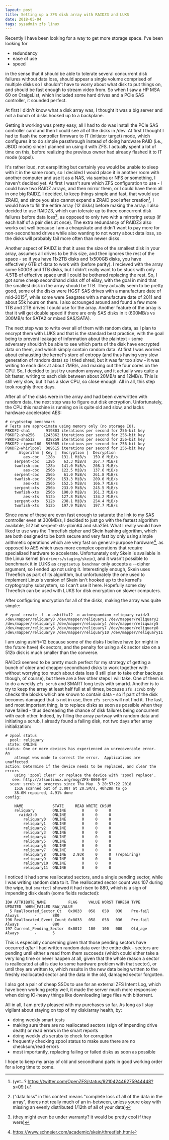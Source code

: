 ```yaml
---
layout: post
title: Setting up a ZFS disk array with RAIDZ3 and LUKS
date: 2018-05-04
tags: sysadmin zfs linux
---
```


Recently I have been looking for a way to get more storage space. I've been looking for

* redundancy
* ease of use
* speed

in the sense that it should be able to tolerate several concurrent disk failures without data loss, should appear a single volume comprised of multiple disks so I shouldn't have to worry about what disk to put things on, and should be fast enough to stream video from. So when I saw a HP MSA 60 on CraigsList, which included some hard drives and a PCIe SAS controller, it sounded perfect.

At first I didn't know what a disk array was, I thought it was a big server and not a bunch of disks hooked up to a backplane.

Getting it working was pretty easy, all I had to do was install the PCIe SAS controller card and then I could see all of the disks in /dev. At first I thought I had to flash the controller firmware to IT (initiator target) mode, which configures it to do simple passthrough instead of doing hardware RAID (i.e., JBOD mode) since I planned on using it with ZFS. I actually spent a lot of time on this, before realizing the previous owner had already flashed it to IT mode (oops!).

It's rather loud, not earsplitting but certainly you would be unable to sleep with it in the same room, so I decided I would place it in another room with another computer and use it as a NAS, via samba or NFS or something, I haven't decided yet. At first I wasn't sure which ZFS configuration to use - I could have two RAIDZ arrays, and then mirror them, or I could have them all in one big RAIDZ. I decided, to keep things simple and fast, that would use ZRAID, and since you also cannot expand a ZRAID pool after creation[^0], I would have to fill the entire array (12 disks) before making the array. I also decided to use RAIDZ3, which can tolerate up to three concurrent disk failures before data loss[^1], as opposed to only two with a mirroring setup (if each half of a pair dies at once). The extra redundancy of RAIDZ3 also works out well because I am a cheapskate and didn't want to pay more for non-secondhand drives while also wanting to not worry about data loss, so the disks will probably fail more often than newer disks.

Another aspect of RAIDZ is that it uses the size of the smallest disk in your array, assumes all drives to be this size, and then ignores the rest of the space - so if you have 11x2TB disks and 1x500GB disks, you have effectively 6TB of data to work with (before parity). I recieved with the array some 500GB and 1TB disks, but I didn't really want to be stuck with only 4.5TB of effective space until I could be bothered replacing the rest. So, I got some cheap secondhand disks off of eBay, with the goal in mind that the smallest disk in the array should be 1TB. They actually seem to be pretty good, some of the disks were HGST SAS drives with a manufacture date of mid-2015[^2], while some were Seagates with a manufacture date of 2011 and about 55k hours on them. I also scrounged around and found a few more 1TB and 2TB drives I could use for the array. Another feature of the array is that it will get double speed if there are only SAS disks in it (600MB/s vs 300MB/s for SATA2 or mixed SAS/SATA).

The next step was to write over all of them with random data, as I plan to encrypt them with LUKS and that is the standard best practice, with the goal being to prevent leakage of information about the plaintext - some adversary shouldn't be able to see which parts of the disk have encrypted data on them, and which simply contain random data. At first I was worried about exhausting the kernel's store of entropy (and thus having very slow generation of random data) so I tried shred, but it was far too slow - it was writing to each disk at about 7MB/s, and maxing out the four cores on the CPU. So, I decided to just try urandom anyway, and it actually was quite a bit faster, writing to each disk between about 20MB/s and 12MB/s. This is still very slow, but it has a slow CPU, so close enough. All in all, this step took roughly three days.

After all of the disks were in the array and had been overwritten with random data, the next step was to figure out disk encryption. Unfortunately, the CPU this machine is running on is quite old and slow, and lacks hardware accelerated AES:

```
# cryptsetup benchmark
# Tests are approximate using memory only (no storage IO).
PBKDF2-sha1       919803 iterations per second for 256-bit key
PBKDF2-sha256    1243862 iterations per second for 256-bit key
PBKDF2-sha512     828259 iterations per second for 256-bit key
PBKDF2-ripemd160  593085 iterations per second for 256-bit key
PBKDF2-whirlpool  389515 iterations per second for 256-bit key
#     Algorithm | Key |  Encryption |  Decryption
        aes-cbc   128b   131.1 MiB/s   159.6 MiB/s
    serpent-cbc   128b    63.3 MiB/s   267.7 MiB/s
    twofish-cbc   128b   141.0 MiB/s   208.1 MiB/s
        aes-cbc   256b   122.5 MiB/s   137.6 MiB/s
    serpent-cbc   256b    61.0 MiB/s   261.8 MiB/s
    twofish-cbc   256b   153.3 MiB/s   209.0 MiB/s
        aes-xts   256b   152.5 MiB/s   166.7 MiB/s
    serpent-xts   256b   233.9 MiB/s   245.5 MiB/s
    twofish-xts   256b   190.0 MiB/s   161.3 MiB/s
        aes-xts   512b   127.8 MiB/s   134.2 MiB/s
    serpent-xts   512b   238.1 MiB/s   254.4 MiB/s
    twofish-xts   512b   197.9 MiB/s   197.7 MiB/s
```

Since *none* of these are even fast enough to saturate the link to my SAS controller even at 300MB/s, I decided to just go with the fastest algorithm available, 512 bit serpent-xts-plain64 and sha256. What I really would have liked to use was the Threefish cipher and Skein hashing algorithm, which are both designed to be both secure and very fast by only using simple arithmetic operations which are very fast on general-purpose hardware[^3], as opposed to AES which uses more complex operations that require specialized hardware to accelerate. Unfortunately only Skein is available in the Linux kernel (in ```drivers/staging/skein```), and it wasn't possible to benchmark it in LUKS as ```cryptsetup benchmar``` only accepts a --cipher argument, so I ended up not using it. Interestingly enough, Skein uses Threefish as part of its algorithm, but unfortunately the one used to implement Linux's version of Skein isn't hooked up to the kernel's cryptography subsystem, so I can't use it here. Hopefully some day Threefish can be used with LUKS for disk encryption on slower computers.

After configuring encryption for all of the disks, making the array was quite simple:

```
# zpool create -f -o ashift=12 -o autoexpand=on reliquary raidz3 /dev/mapper/reliquary0 /dev/mapper/reliquary1 /dev/mapper/reliquary2 /dev/mapper/reliquary3 /dev/mapper/reliquary4 /dev/mapper/reliquary5 /dev/mapper/reliquary6 /dev/mapper/reliquary7 /dev/mapper/reliquary8 /dev/mapper/reliquary9 /dev/mapper/reliquary10 /dev/mapper/reliquary11
```

I am using ashift=12 because some of the disks I believe have (or might in the future have) 4k sectors, and the penalty for using a 4k sector size on a 512b disk is much smaller than the converse.

RAIDz3 seemed to be pretty much perfect for my strategy of getting a bunch of older and cheaper secondhand disks to work together with without worrying too much about data loss (I still plan to take other backups though, of course), but there are a few other steps I will take. One of them is to do a weekly ```zfs scrub``` and SMART long tests with smartd. Another is to try to keep the array at least half full at all times, because ```zfs scrub``` only checks the blocks which are known to contain data - so if part of the disk becomes damaged that is not in use, then ```zfs scrub``` will not find it. The last, and most important thing, is to replace disks as soon as possible when they have failed - thus decreasing the chance of disk failures being concurrent with each other. Indeed, by filling the array partway with random data and initiating a scrub, I already found a failing disk, not two days after array initialization:

```
# zpool status
  pool: reliquary
 state: ONLINE
status: One or more devices has experienced an unrecoverable error.  An
	attempt was made to correct the error.  Applications are unaffected.
action: Determine if the device needs to be replaced, and clear the errors
	using 'zpool clear' or replace the device with 'zpool replace'.
   see: http://zfsonlinux.org/msg/ZFS-8000-9P
  scan: scrub in progress since Thu May  3 20:57:22 2018
	151G scanned out of 3.00T at 20.5M/s, 40h28m to go
	38.0M repaired, 4.91% done
config:

	NAME             STATE     READ WRITE CKSUM
	reliquary        ONLINE       0     0     0
	  raidz3-0       ONLINE       0     0     0
	    reliquary0   ONLINE       0     0     0
	    reliquary1   ONLINE       0     0     0
	    reliquary2   ONLINE       0     0     0
	    reliquary3   ONLINE       0     0     0
	    reliquary4   ONLINE       0     0     0
	    reliquary5   ONLINE       0     0     0
	    reliquary6   ONLINE       0     0     0
	    reliquary7   ONLINE       0     0     0
	    reliquary8   ONLINE   2.93K     0     0  (repairing)
	    reliquary9   ONLINE       0     0     0
	    reliquary10  ONLINE       0     0     0
	    reliquary11  ONLINE       0     0     0
```

I noticed it had some reallocated sectors, and a single pending sector, while I was writing random data to it. The reallocated sector count was 107 during the wipe, but ```smartctl``` showed it had risen to 880, which is a sign of impending disk death (some fields redacted):
```
ID# ATTRIBUTE_NAME          FLAG     VALUE WORST THRESH TYPE      UPDATED  WHEN_FAILED RAW_VALUE
  5 Reallocated_Sector_Ct   0x0033   058   058   036    Pre-fail  Always       -       880
196 Reallocated_Event_Count 0x0033   058   058   036    Pre-fail  Always       -       880
197 Current_Pending_Sector  0x0012   100   100   000    Old_age   Always       -       5
```

This is especially concerning given that those pending sectors have occurred *after* I had written random data over the entire disk - sectors are pending until either a read from them succeeds (which could either take a very long time or never happen at all, given that the whole reason a sector is reallocated at all is due to some hardware problem with that sector), or until they are written to, which results in the new data being written to the freshly reallocated sector and the data in the old, damaged sector forgotten.

I also got a pair of cheap SSDs to use for an external ZFS Intent Log, which have been working pretty well, it made the server much more responsive when doing IO-heavy things like downloading large files with bittorrent.

All in all, I am pretty pleased with my purchases so far. As long as I stay vigilant about staying on top of my disk/array health, by:

* doing weekly smart tests
* making sure there are no reallocated sectors (sign of impending drive death) or read errors in the smart reports
* doing weekly zfs scrubs to check for corruption
* frequently checking zpool status to make sure there are no checksum/read errors
* most importantly, replacing failing or failed disks as soon as possible

I hope to keep my array of old and secondhand parts in good working order for a long time to come.

[^0]: (yet...? https://twitter.com/OpenZFS/status/921042446275944448?s=09 )
[^1]: ("data loss" in this context means "complete loss of all of the data in the array", theres not really much of an in-between, unless youre okay with missing an evenly distributed 1/12th of all of your data)
[^2]: (they might even be under warranty? it would be pretty cool if they were)
[^3]: https://www.schneier.com/academic/skein/threefish.html
